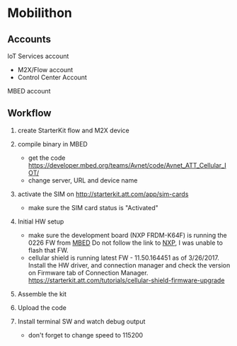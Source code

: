# Mobilithon

## Accounts
IoT Services account
* M2X/Flow account
* Control Center Account

MBED account

## Workflow
1. create StarterKit flow and M2X device

2. compile binary in MBED
   * get the code https://developer.mbed.org/teams/Avnet/code/Avnet_ATT_Cellular_IOT/
   * change server, URL and device name

3. activate the SIM on http://starterkit.att.com/app/sim-cards
   * make sure the SIM card status is "Activated"

4. Initial HW setup
   * make sure the development board (NXP FRDM-K64F) is running the 0226 FW from [MBED](developer.mbed.org/handbook/Firmware-FRDM-K64F) 
      Do not follow the link to [NXP](http://www.nxp.com/products/software-and-tools/run-time-software/kinetis-software-and-tools/ides-for-kinetis-mcus/opensda-serial-and-debug-adapter:OPENSDA?tid=vanOpenSDA#FRDM-K64F), I was unable to flash that FW.
   * cellular shield is running latest FW - 11.50.164451 as of 3/26/2017. Install the HW driver, and connection manager and check the version on Firmware tab of Connection Manager. https://starterkit.att.com/tutorials/cellular-shield-firmware-upgrade
 
5. Assemble the kit

6. Upload the code

7. Install terminal SW and watch debug output
   * don't forget to change speed to 115200

